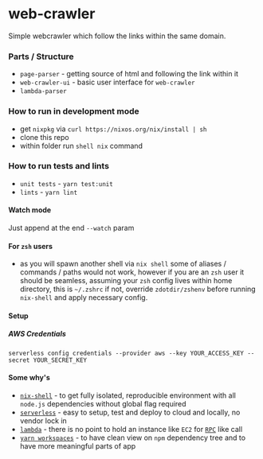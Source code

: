 # web-crawler

Simple webcrawler which follow the links within the same domain.

### Parts / Structure
- `page-parser` - getting source of html and following the link within it
- `web-crawler-ui` - basic user interface for `web-crawler`
- `lambda-parser`

### How to run in development mode
* get `nixpkg` via `curl https://nixos.org/nix/install | sh`
* clone this repo
* within folder run `shell nix` command

### How to run tests and lints
* `unit tests` - `yarn test:unit`
* `lints` - `yarn lint`

#### Watch mode
Just append at the end `--watch` param

#### For `zsh` users
* as you will spawn another shell via `nix shell` some of aliases / commands / paths would not work, however if you are an `zsh` user it should be seamless, assuming your `zsh` config lives within home directory, this is `~/.zshrc` if not, override `zdotdir/zshenv` before running `nix-shell` and apply necessary config.

#### Setup
##### AWS Credentials
```  
serverless config credentials --provider aws --key YOUR_ACCESS_KEY --secret YOUR_SECRET_KEY
```

#### Some why's
* [`nix-shell`](https://nixos.org/nixos/nix-pills/developing-with-nix-shell.html) - to get fully isolated, reproducible environment with all `node.js` dependencies without global flag required
* [`serverless`](https://serverless.com/) - easy to setup, test and deploy to cloud and locally, no vendor lock in
* [`lambda`](https://aws.amazon.com/lambda/) - there is no point to hold an instance like `EC2` for [`RPC`](https://en.wikipedia.org/wiki/Remote_procedure_call) like call
* [`yarn workspaces`](https://yarnpkg.com/lang/en/docs/workspaces/) - to have clean view on `npm` dependency tree and to have more meaningful parts of app